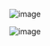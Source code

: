 ![image](https://github.com/rochelimit1/lolpgg/assets/138188520/e566acc6-c8a2-4abd-b562-c4fce7f6d70c)


![image](https://github.com/rochelimit1/lolpgg/assets/138188520/5434fb42-78e1-4269-a7bc-c57194e7fde2)
